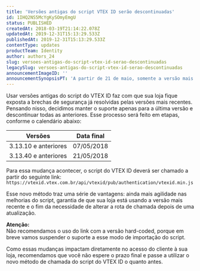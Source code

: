 ```yaml
---
title: 'Versões antigas do script VTEX ID serão descontinuadas'
id: 1IHQ2NS5McYgKySOmyEmgU
status: PUBLISHED
createdAt: 2018-03-19T21:14:22.078Z
updatedAt: 2019-12-31T15:13:29.533Z
publishedAt: 2019-12-31T15:13:29.533Z
contentType: updates
productTeam: Identity
author: authors_24
slug: versoes-antigas-do-script-vtex-id-serao-descontinuadas
legacySlug: versoes-antigas-do-script-vtex-id-serao-descontinuadas
announcementImageID: ''
announcementSynopsisPT: 'A partir de 21 de maio, somente a versão mais atual do script do VTEX ID vai ter suporte da plataforma.'
---
```


Usar versões antigas do script do VTEX ID faz com que sua loja fique exposta a brechas de segurança já resolvidas pelas versões mais recentes. Pensando nisso, decidimos manter o suporte apenas para a última versão e descontinuar todas as anteriores. Esse processo será feito em etapas, conforme o calendário abaixo:

| Versões | Data final |
| ---------- | ---------- |
| 3.13.10 e anteriores | 07/05/2018 |
| 3.13.40 e anteriores | 21/05/2018 |

Para essa mudança acontecer, o script do VTEX ID deverá ser chamado a partir do seguinte link:
`https://vtexid.vtex.com.br/api/vtexid/pub/authentication/vtexid.min.js`

Esse novo método traz uma série de vantagens: ainda mais agilidade nas melhorias do script, garantia de que sua loja está usando a versão mais recente e o fim da necessidade de alterar a rota de chamada depois de uma atualização.

<div class="alert alert-warning">
<strong>Atenção:</strong><br>
Não recomendamos o uso do link com a versão hard-coded, porque em breve vamos suspender o suporte a esse modo de importação do script.
</div>

Como essas mudanças impactam diretamente no acesso do cliente à sua loja, recomendamos que você não espere o prazo final e passe a utilizar o novo método de chamada do script do VTEX ID o quanto antes.
